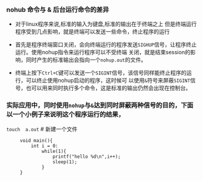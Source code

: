 ### nohub 命令与 & 后台运行命令的差异

* 对于linux程序来说,标准的输入为键盘,标准的输出在于终端之上
      但是终端运行程序受到几点影响，就是终端可以发送一些命令，终止程序的运行
    
- 首先是程序终端窗口关闭，会向终端运行的程序发送`SIGHUP`信号，让程序终止运行。使用nohup指令来运行程序可以不受终端
      关闭，就是结束session的影响，同时产生的标准输出会指向一个`nohup.out`的文件。
    
- 终端上按下`Ctrl+C`键可以发送一个`SIGINT`信号，该信号同样能终止程序的运行，可以终止使用nohup启动的程序，这时候可
      以使用`&`符号来屏蔽`SIGINT`信号，也可以用来同时执行多个命令，这是标准的输出仍然会出现在控制台。


### 实际应用中，同时使用`nohup`与`&`达到同时屏蔽两种信号的目的，下面以一个小例子来说明这个程序运行的结果，


   `touch  a.out`   # 新建一个文件 

   ```shell
        void main(){
            int i = 0:
                while(1){
                    printf("hello %d\n",i++);
                    sleep(1);
                }
        }
   ```
